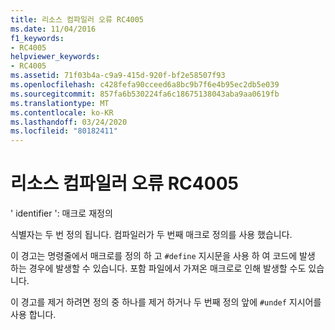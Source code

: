 ```yaml
---
title: 리소스 컴파일러 오류 RC4005
ms.date: 11/04/2016
f1_keywords:
- RC4005
helpviewer_keywords:
- RC4005
ms.assetid: 71f03b4a-c9a9-415d-920f-bf2e58507f93
ms.openlocfilehash: c428fefa90cceed6a8bc9b7f6e4b95ec2db5e039
ms.sourcegitcommit: 857fa6b530224fa6c18675138043aba9aa0619fb
ms.translationtype: MT
ms.contentlocale: ko-KR
ms.lasthandoff: 03/24/2020
ms.locfileid: "80182411"
---
```

# <a name="resource-compiler-warning-rc4005"></a>리소스 컴파일러 오류 RC4005

' identifier ': 매크로 재정의

식별자는 두 번 정의 됩니다. 컴파일러가 두 번째 매크로 정의를 사용 했습니다.

이 경고는 명령줄에서 매크로를 정의 하 고 `#define` 지시문을 사용 하 여 코드에 발생 하는 경우에 발생할 수 있습니다. 포함 파일에서 가져온 매크로로 인해 발생할 수도 있습니다.

이 경고를 제거 하려면 정의 중 하나를 제거 하거나 두 번째 정의 앞에 `#undef` 지시어를 사용 합니다.
